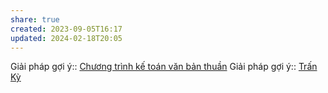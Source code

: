 ```yaml
---
share: true
created: 2023-09-05T16:17
updated: 2024-02-18T20:05
---
```

Giải pháp gợi ý:: [Chương trình kế toán văn bản thuần](../Gi%E1%BA%A3i%20ph%C3%A1p/Ch%C6%B0%C6%A1ng%20tr%C3%ACnh%20k%E1%BA%BF%20to%C3%A1n%20v%C4%83n%20b%E1%BA%A3n%20thu%E1%BA%A7n.md)
Giải pháp gợi ý:: [Trấn Kỳ](../../index.md)